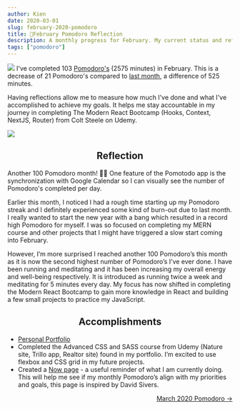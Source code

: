 ```yaml
---
author: Kien
date: 2020-03-01
slug: february-2020-pomodoro
title: 🍅February Pomodoro Reflection
description: A monthly progress for February. My current status and reflection on my productivity, goals and achievements.
tags: ["pomodoro"]
---
```


![](https://images.unsplash.com/photo-1523990138138-a73ebf1a425a?ixlib=rb-1.2.1&ixid=eyJhcHBfaWQiOjEyMDd9&auto=format&fit=crop&w=1950&q=80)
I've completed 103 [Pomodoro's](/022-pomodoro-technique/) (2575 minutes) in February. This is a decrease of 21 Pomodoro's compared to [last month](/067-january-2020-pomodoro/), a difference of 525 minutes.

Having reflections allow me to measure how much I've done and what I've accomplished to achieve my goals. It helps me stay accountable in my journey in completing The Modern React Bootcamp (Hooks, Context, NextJS, Router) from Colt Steele on Udemy.

![](/pomotodofeb2020.png)

## <center>Reflection

Another 100 Pomodoro month! 🙌🎉 One feature of the Pomotodo app is the synchronization with Google Calendar so I can visually see the number of Pomodoro's completed per day.

Earlier this month, I noticed I had a rough time starting up my Pomodoro streak and I definitely experienced some kind of burn-out due to last month. I really wanted to start the new year with a bang which resulted in a record high Pomodoro for myself. I was so focused on completing my MERN course and other projects that I might have triggered a slow start coming into February.

However, I’m more surprised I reached another 100 Pomodoro’s this month as it is now the second highest number of Pomodoro’s I’ve ever done. I have been running and meditating and it has been increasing my overall energy and well-being respectively. It is introduced as running twice a week and meditating for 5 minutes every day. My focus has now shifted in completing the Modern React Bootcamp to gain more knowledge in React and building a few small projects to practice my JavaScript.

## <center>Accomplishments

- <a href="www.kien.dev" target="_blank">Personal Portfolio</a>
- Completed the Advanced CSS and SASS course from Udemy (Nature site, Trillo app, Realtor site) found in my portfolio. I’m excited to use flexbox and CSS grid in my future projects.
- Created a [Now page](/now/) - a useful reminder of what I am currently doing. This will help me see if my monthly Pomodoro’s align with my priorities and goals, this page is inspired by David Sivers.

<div align="right"><a href="/074-march-2020-pomodoro/">March 2020 Pomodoro &rarr;</a></div>

